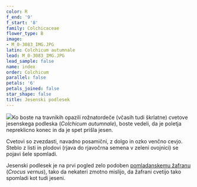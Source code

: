 ```yaml
---
color: R
f_end: '9'
f_start: '8'
family: Colchicaceae
flower_type: B
image:
- M_0-3083_IMG.JPG
latin: Colchicum autumnale
lead: M_0-3083_IMG.JPG
lead_sample: false
name: index
order: Colchicum
parallel: false
petals: '6'
petals_joined: false
star_shape: false
title: Jesenski podlesek
---
```

![](../../images/poison.gif)Ko boste na travnikih opazili rožnatordeče (včasih tudi škrlatne) cvetove jesenskega podleska (*Colchicum autumnale*), boste vedeli, da je poletja nepreklicno konec in da je spet prišla jesen.

Cvetovi so zvezdasti, navadno posamični, z dolgo in ozko venčno cevjo. Steblo z listi in plodovi (rjava do rjavočrna semena v zeleni ovojnici) se pojavi šele spomladi.

Jesenski podlesek je na prvi pogled zelo podoben [pomladanskemu žafranu](../../Iridaceae/CrocusVernus(PomladanskiZafran)/si_CrocusVernus(PomladanskiZafran).asp) (*Crocus vernus*), tako da nekateri zmotno mislijo, da žafrani cvetijo tako spomladi kot tudi jeseni.
